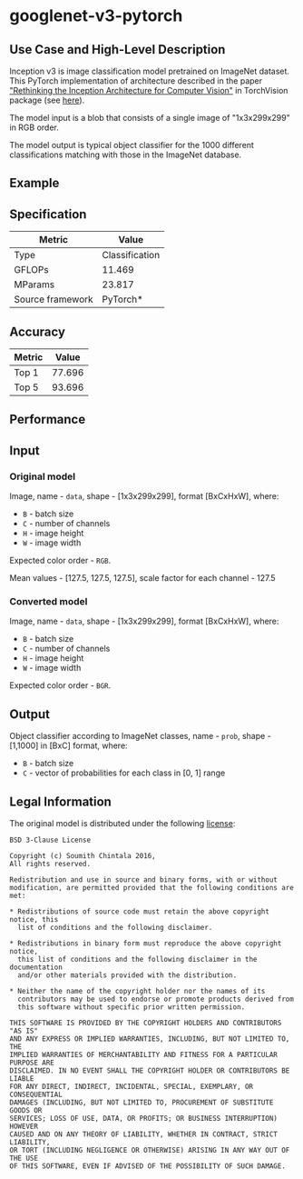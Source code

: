 # googlenet-v3-pytorch

## Use Case and High-Level Description

Inception v3 is image classification model pretrained on ImageNet dataset. This
PyTorch implementation of architecture described in the paper ["Rethinking
the Inception Architecture for Computer Vision"](https://arxiv.org/abs/1512.00567) in
TorchVision package (see [here](https://github.com/pytorch/vision)).

The model input is a blob that consists of a single image of "1x3x299x299"
in RGB order.

The model output is typical object classifier for the 1000 different classifications
matching with those in the ImageNet database.

## Example

## Specification

| Metric            | Value         |
|-------------------|---------------|
| Type              | Classification|
| GFLOPs            | 11.469        |
| MParams           | 23.817        |
| Source framework  | PyTorch\*     |

## Accuracy

| Metric | Value |
| ------ | ----- |
| Top 1  | 77.696|
| Top 5  | 93.696|

## Performance

## Input

### Original model

Image, name - `data`, shape - [1x3x299x299], format [BxCxHxW],
   where:

- `B` - batch size
- `C` - number of channels
- `H` - image height
- `W` - image width

Expected color order - `RGB`.

Mean values - [127.5, 127.5, 127.5], scale factor for each channel - 127.5

### Converted model

Image, name - `data`, shape - [1x3x299x299], format [BxCxHxW],
   where:

- `B` - batch size
- `C` - number of channels
- `H` - image height
- `W` - image width

Expected color order - `BGR`.

## Output

Object classifier according to ImageNet classes, name - `prob`, shape - [1,1000] in [BxC] format, where:

- `B` - batch size
- `C` - vector of probabilities for each class in [0, 1] range

## Legal Information

The original model is distributed under the following
[license](https://raw.githubusercontent.com/pytorch/vision/master/LICENSE):

```
BSD 3-Clause License

Copyright (c) Soumith Chintala 2016,
All rights reserved.

Redistribution and use in source and binary forms, with or without
modification, are permitted provided that the following conditions are met:

* Redistributions of source code must retain the above copyright notice, this
  list of conditions and the following disclaimer.

* Redistributions in binary form must reproduce the above copyright notice,
  this list of conditions and the following disclaimer in the documentation
  and/or other materials provided with the distribution.

* Neither the name of the copyright holder nor the names of its
  contributors may be used to endorse or promote products derived from
  this software without specific prior written permission.

THIS SOFTWARE IS PROVIDED BY THE COPYRIGHT HOLDERS AND CONTRIBUTORS "AS IS"
AND ANY EXPRESS OR IMPLIED WARRANTIES, INCLUDING, BUT NOT LIMITED TO, THE
IMPLIED WARRANTIES OF MERCHANTABILITY AND FITNESS FOR A PARTICULAR PURPOSE ARE
DISCLAIMED. IN NO EVENT SHALL THE COPYRIGHT HOLDER OR CONTRIBUTORS BE LIABLE
FOR ANY DIRECT, INDIRECT, INCIDENTAL, SPECIAL, EXEMPLARY, OR CONSEQUENTIAL
DAMAGES (INCLUDING, BUT NOT LIMITED TO, PROCUREMENT OF SUBSTITUTE GOODS OR
SERVICES; LOSS OF USE, DATA, OR PROFITS; OR BUSINESS INTERRUPTION) HOWEVER
CAUSED AND ON ANY THEORY OF LIABILITY, WHETHER IN CONTRACT, STRICT LIABILITY,
OR TORT (INCLUDING NEGLIGENCE OR OTHERWISE) ARISING IN ANY WAY OUT OF THE USE
OF THIS SOFTWARE, EVEN IF ADVISED OF THE POSSIBILITY OF SUCH DAMAGE.
```
